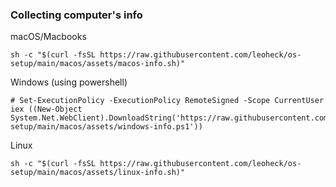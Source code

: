 
### Collecting computer's info

macOS/Macbooks
```
sh -c "$(curl -fsSL https://raw.githubusercontent.com/leoheck/os-setup/main/macos/assets/macos-info.sh)"
```

Windows (using powershell)
```
# Set-ExecutionPolicy -ExecutionPolicy RemoteSigned -Scope CurrentUser
iex ((New-Object System.Net.WebClient).DownloadString('https://raw.githubusercontent.com/leoheck/os-setup/main/macos/assets/windows-info.ps1'))
```

Linux
```
sh -c "$(curl -fsSL https://raw.githubusercontent.com/leoheck/os-setup/main/macos/assets/linux-info.sh)"
```

